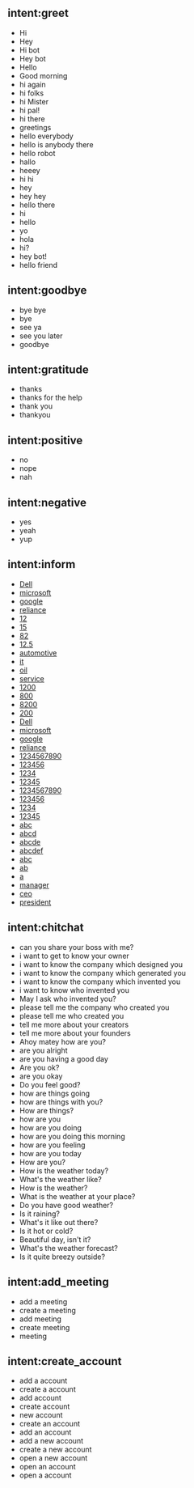 ## intent:greet
- Hi
- Hey
- Hi bot
- Hey bot
- Hello
- Good morning
- hi again
- hi folks
- hi Mister
- hi pal!
- hi there
- greetings
- hello everybody
- hello is anybody there
- hello robot
- hallo
- heeey
- hi hi
- hey
- hey hey
- hello there
- hi
- hello
- yo
- hola
- hi?
- hey bot!
- hello friend

## intent:goodbye
- bye bye
- bye
- see ya
- see you later
- goodbye

## intent:gratitude
- thanks
- thanks for the help
- thank you
- thankyou

## intent:positive
- no
- nope 
- nah

## intent:negative
- yes
- yeah
- yup

## intent:inform
- [Dell](accountname)
- [microsoft](accountname)
- [google](accountname)
- [reliance](accountname)
- [12](turnover)
- [15](turnover)
- [82](turnover)
- [12.5](turnover)
- [automotive](industry)
- [it](industry)
- [oil](industry)
- [service](industry)
- [1200](employee_no)
- [800](employee_no)
- [8200](employee_no)
- [200](employee_no)
- [Dell](contactname)
- [microsoft](contactname)
- [google](contactname)
- [reliance](contactname)
- [1234567890](phone)
- [123456](phone)
- [1234](phone)
- [12345](phone)
- [1234567890](mobile)
- [123456](mobile)
- [1234](mobile)
- [12345](mobile)
- [abc](email)
- [abcd](email)
- [abcde](email)
- [abcdef](email)
- [abc](department)
- [ab](department)
- [a](department)
- [manager](designation)
- [ceo](designation)
- [president](designation)

## intent:chitchat
- can you share your boss with me?
- i want to get to know your owner
- i want to know the company which designed you
- i want to know the company which generated you
- i want to know the company which invented you
- i want to know who invented you
- May I ask who invented you?
- please tell me the company who created you
- please tell me who created you
- tell me more about your creators
- tell me more about your founders
- Ahoy matey how are you?
- are you alright
- are you having a good day
- Are you ok?
- are you okay
- Do you feel good?
- how are things going
- how are things with you?
- How are things?
- how are you
- how are you doing
- how are you doing this morning
- how are you feeling
- how are you today
- How are you?
- How is the weather today?
- What's the weather like?
- How is the weather?
- What is the weather at your place?
- Do you have good weather?
- Is it raining?
- What's it like out there?
- Is it hot or cold?
- Beautiful day, isn't it?
- What's the weather forecast?
- Is it quite breezy outside?

## intent:add_meeting
- add a meeting
- create a meeting
- add meeting
- create meeting
- meeting

## intent:create_account
- add a account
- create a account
- add account
- create account
- new account
- create an account
- add an account
- add a new account
- create a new account
- open a new account
- open an account
- open a account




